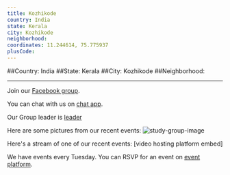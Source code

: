 ```yaml
---
title: Kozhikode
country: India
state: Kerala
city: Kozhikode
neighborhood: 
coordinates: 11.244614, 75.775937
plusCode:
---
```


##Country: India
##State: Kerala
##City: Kozhikode
##Neighborhood: 
*****
Join our [Facebook group](https://www.facebook.com/groups/free.code.camp.kozhikode).

You can chat with us on [chat app]().

Our Group leader is [leader]()

Here are some pictures from our recent events:
![study-group-image]()

Here's a stream of one of our recent events:
[video hosting platform embed]

We have events every Tuesday. You can RSVP for an event on [event platform]().
